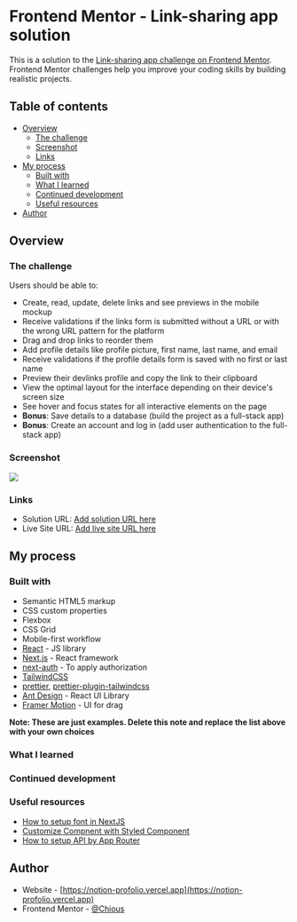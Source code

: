 # Frontend Mentor - Link-sharing app solution

This is a solution to the [Link-sharing app challenge on Frontend Mentor](https://www.frontendmentor.io/challenges/linksharing-app-Fbt7yweGsT). Frontend Mentor challenges help you improve your coding skills by building realistic projects.

## Table of contents

- [Overview](#overview)
  - [The challenge](#the-challenge)
  - [Screenshot](#screenshot)
  - [Links](#links)
- [My process](#my-process)
  - [Built with](#built-with)
  - [What I learned](#what-i-learned)
  - [Continued development](#continued-development)
  - [Useful resources](#useful-resources)
- [Author](#author)

## Overview

### The challenge

Users should be able to:

- Create, read, update, delete links and see previews in the mobile mockup
- Receive validations if the links form is submitted without a URL or with the wrong URL pattern for the platform
- Drag and drop links to reorder them
- Add profile details like profile picture, first name, last name, and email
- Receive validations if the profile details form is saved with no first or last name
- Preview their devlinks profile and copy the link to their clipboard
- View the optimal layout for the interface depending on their device's screen size
- See hover and focus states for all interactive elements on the page
- **Bonus**: Save details to a database (build the project as a full-stack app)
- **Bonus**: Create an account and log in (add user authentication to the full-stack app)

### Screenshot

![](./screenshot.jpg)

### Links

- Solution URL: [Add solution URL here](https://your-solution-url.com)
- Live Site URL: [Add live site URL here](https://your-live-site-url.com)

## My process

### Built with

- Semantic HTML5 markup
- CSS custom properties
- Flexbox
- CSS Grid
- Mobile-first workflow
- [React](https://reactjs.org/) - JS library
- [Next.js](https://nextjs.org/) - React framework
- [next-auth](https://next-auth.js.org) - To apply authorization
- [TailwindCSS](https://tailwindcss.com)
- [prettier](https://www.npmjs.com/package/prettier), [prettier-plugin-tailwindcss](https://www.npmjs.com/package/prettier-plugin-tailwindcss)
- [Ant Design](https://ant.design) - React UI Library
- [Framer Motion](https://www.framer.com/motion/) - UI for drag

**Note: These are just examples. Delete this note and replace the list above with your own choices**

### What I learned

### Continued development

### Useful resources

- [How to setup font in NextJS](https://prismic.io/blog/nextjs-fonts)
- [Customize Compnent with Styled Component](https://impact.hashnode.dev/how-to-add-a-prefix-icon-to-ant-design-select-component)
- [How to setup API by App Router](https://nextjs.org/docs/app/building-your-application/routing/route-handlers#request-body)

## Author

- Website - [https://notion-profolio.vercel.app](https://notion-profolio.vercel.app)
- Frontend Mentor - [@Chious](https://www.frontendmentor.io/profile/chious)
